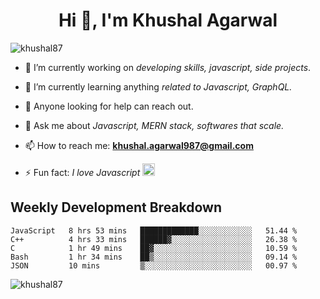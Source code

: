 <h1 align="center">Hi 👋, I'm Khushal Agarwal</h1>


<p align="left"> <img src="https://komarev.com/ghpvc/?username=khushal87&label=Profile Views&color=green&style=plastic" alt="khushal87" /> </p>

- 🔭 I’m currently working on *developing skills, javascript, side projects*.

- 🌱 I’m currently learning anything *related to Javascript, GraphQL.*

- 🤔 Anyone looking for help can reach out.

- 💬 Ask me about *Javascript, MERN stack, softwares that scale.*

- 📫 How to reach me: **khushal.agarwal987@gmail.com**

- ⚡ Fun fact: *I love Javascript <img src="https://devicons.github.io/devicon/devicon.git/icons/javascript/javascript-original.svg" alt="javascript" width="20" height="20"/>*




## Weekly Development Breakdown
<!--START_SECTION:waka-->
```text
JavaScript   8 hrs 53 mins   █████████████░░░░░░░░░░░░   51.44 % 
C++          4 hrs 33 mins   ██████▓░░░░░░░░░░░░░░░░░░   26.38 % 
C            1 hr 49 mins    ██▓░░░░░░░░░░░░░░░░░░░░░░   10.59 % 
Bash         1 hr 34 mins    ██▒░░░░░░░░░░░░░░░░░░░░░░   09.14 % 
JSON         10 mins         ▒░░░░░░░░░░░░░░░░░░░░░░░░   00.97 % 
```
<!--END_SECTION:waka-->
<p><img align="center" src="https://github-readme-stats.vercel.app/api?username=khushal87&count_private=true&show_icons=true" alt="khushal87"/></p>
